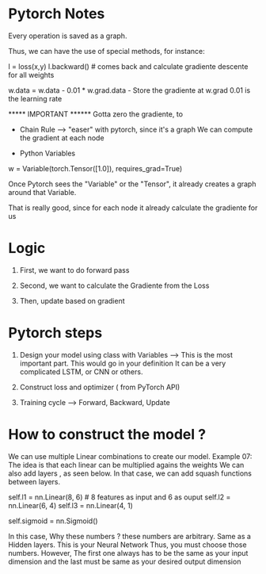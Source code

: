 # Pytorch Notes

Every operation is saved as a graph.

Thus, we can have the use of special methods, for instance:

l = loss(x,y)
l.backward() # comes back and calculate gradiente descente for all weights

w.data = w.data - 0.01 * w.grad.data - Store the gradiente at w.grad
 0.01 is the learning rate



***** IMPORTANT ******
Gotta zero the gradiente, to 



* Chain Rule --> "easer" with pytorch, since it's a graph 
We can compute the gradient at each node


* Python Variables

w = Variable(torch.Tensor([1.0]), requires_grad=True)

Once Pytorch sees the "Variable" or the "Tensor", it already creates a graph around that Variable.

That is really good, since for each node it already calculate the gradiente for us

# Logic


1) First, we want to do forward pass

2) Second, we want to calculate the Gradiente from the Loss

3) Then, update based on gradient


# Pytorch steps

1) Design your model using class with Variables --> This is the most important part. This would go in your definition
   It can be a very complicated LSTM, or CNN or others.

2) Construct loss and optimizer ( from PyTorch API)

3) Training cycle --> Forward, Backward, Update



# How to construct the model ?

We can use multiple Linear combinations to create our model. Example 07:
The idea is that each linear can be multiplied agains the weights
We can also add layers , as seen below. In that case, we can add squash functions between layers.

self.l1 = nn.Linear(8, 6) # 8 features as input and 6 as ouput
self.l2 = nn.Linear(6, 4)
self.l3 = nn.Linear(4, 1)

self.sigmoid = nn.Sigmoid()

In this case,  Why these numbers ? 
these numbers are arbitrary. Same as a Hidden layers. This is your Neural Network
Thus, you must choose those numbers. 
However, The first one always has to be the same as your input dimension 
and the last must be same as your desired output dimension


